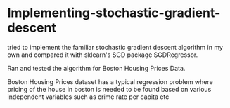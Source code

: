 # Implementing-stochastic-gradient-descent
tried to implement the familiar stochastic gradient descent algorithm in my own 
and compared it with sklearn's SGD package SGDRegressor.

Ran and tested the algorithm for Boston Housing Prices Data.


Boston Housing Prices dataset has a typical regression problem where pricing of the house in boston is needed to be
found based on various independent variables such as crime rate per capita etc
